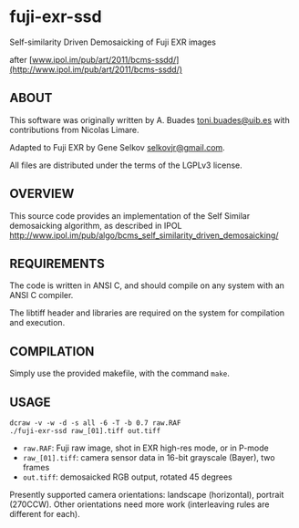 fuji-exr-ssd
============

Self-similarity Driven Demosaicking of Fuji EXR images

after [www.ipol.im/pub/art/2011/bcms-ssdd/](http://www.ipol.im/pub/art/2011/bcms-ssdd/)

## ABOUT

This software was originally written by A. Buades <toni.buades@uib.es>
with contributions from Nicolas Limare.

Adapted to Fuji EXR by Gene Selkov <selkovjr@gmail.com>.

All files are distributed under the terms of the LGPLv3 license.


## OVERVIEW

This source code provides an implementation of the Self Similar
demosaicking algorithm, as described in IPOL
  http://www.ipol.im/pub/algo/bcms_self_similarity_driven_demosaicking/


## REQUIREMENTS

The code is written in ANSI C, and should compile on any system with
an ANSI C compiler.

The libtiff header and libraries are required on the system for
compilation and execution.



## COMPILATION

Simply use the provided makefile, with the command `make`.



## USAGE

```
dcraw -v -w -d -s all -6 -T -b 0.7 raw.RAF
./fuji-exr-ssd raw_[01].tiff out.tiff
```

* `raw.RAF`: Fuji raw image, shot in EXR high-res mode, or in P-mode
* `raw_[01].tiff`:  camera sensor data in 16-bit grayscale (Bayer), two frames
* `out.tiff`:  demosaicked RGB output, rotated 45 degrees

Presently supported camera orientations: landscape (horizontal), portrait (270CCW). Other orientations need more work (interleaving rules are different for each).
